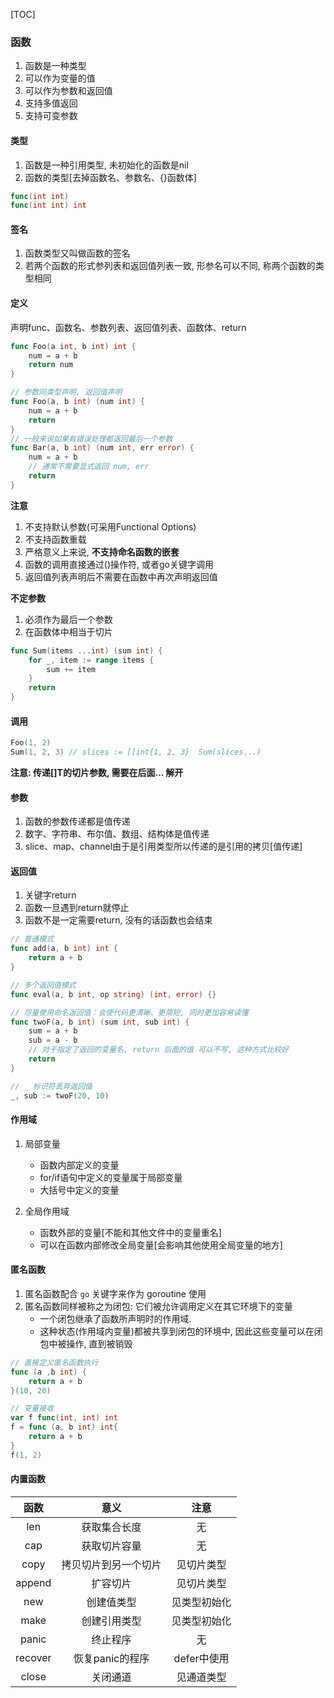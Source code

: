 [TOC]

### 函数

1. 函数是一种类型
2. 可以作为变量的值
3. 可以作为参数和返回值
4. 支持多值返回
6. 支持可变参数

#### 类型

1. 函数是一种引用类型, 未初始化的函数是nil
2. 函数的类型[去掉函数名、参数名、{}函数体]

 ~~~go
func(int int)
func(int int) int
 ~~~

#### 签名

1. 函数类型又叫做函数的签名
2. 若两个函数的形式参列表和返回值列表一致, 形参名可以不同, 称两个函数的类型相同

#### 定义

声明func、函数名、参数列表、返回值列表、函数体、return

~~~go
func Foo(a int, b int) int {
    num = a + b
    return num
}

// 参数同类型声明, 返回值声明
func Foo(a, b int) (num int) {
    num = a + b
    return
}
// 一般来说如果有错误处理都返回最后一个参数
func Bar(a, b int) (num int, err error) {
    num = a + b
    // 通常不需要显式返回 num, err
    return
}
~~~

**注意**

1. 不支持默认参数(可采用Functional Options)
2. 不支持函数重载
3. 严格意义上来说, **不支持命名函数的嵌套**
4. 函数的调用直接通过()操作符, 或者go关键字调用
5. 返回值列表声明后不需要在函数中再次声明返回值

**不定参数**

1. 必须作为最后一个参数
2. 在函数体中相当于切片

~~~go
func Sum(items ...int) (sum int) {
    for _, item := range items {
        sum += item
    }
    return
}
~~~

#### 调用

~~~go
Foo(1, 2)
Sum(1, 2, 3) // slices := []int{1, 2, 3}  Sum(slices...) 
~~~

**注意: 传递[]T的切片参数, 需要在后面... 解开**

#### 参数

1. 函数的参数传递都是值传递
2. 数字、字符串、布尔值、数组、结构体是值传递
3. slice、map、channel由于是引用类型所以传递的是引用的拷贝[值传递]

#### 返回值

1.  关键字return
2.  函数一旦遇到return就停止
3.  函数不是一定需要return, 没有的话函数也会结束

~~~go
// 普通模式
func add(a, b int) int {
    return a + b
}

// 多个返回值模式
func eval(a, b int, op string) (int, error) {}

// 尽量使用命名返回值：会使代码更清晰、更简短, 同时更加容易读懂
func twoF(a, b int) (sum int, sub int) {
    sum = a + b
    sub = a - b
   	// 对于指定了返回的变量名, return 后面的值 可以不写, 这种方式比较好
    return  
}

// _ 标识符丢弃返回值
_, sub := twoF(20, 10) 
~~~

#### 作用域

1.  局部变量
    *   函数内部定义的变量
    *   for/if语句中定义的变量属于局部变量
    *   大括号中定义的变量

2.  全局作用域
    *   函数外部的变量[不能和其他文件中的变量重名]
    *   可以在函数内部修改全局变量[会影响其他使用全局变量的地方]

#### 匿名函数

1.  匿名函数配合 `go` 关键字来作为 goroutine 使用
2.  匿名函数同样被称之为闭包: 它们被允许调用定义在其它环境下的变量
    *   一个闭包继承了函数所声明时的作用域.  
    *   这种状态(作用域内变量)都被共享到闭包的环境中, 因此这些变量可以在闭包中被操作, 直到被销毁

~~~go
// 直接定义匿名函数执行
func (a ,b int) {
    return a + b
}(10, 20)

// 变量接收
var f func(int, int) int
f = func (a, b int) int{
    return a + b
}
f(1, 2)
~~~

#### 内置函数

|  函数   |         意义         |     注意     |
| :-----: | :------------------: | :----------: |
|   len   |     获取集合长度     |      无      |
|   cap   |     获取切片容量     |      无      |
|  copy   | 拷贝切片到另一个切片 |  见切片类型  |
| append  |       扩容切片       |  见切片类型  |
|   new   |      创建值类型      | 见类型初始化 |
|  make   |     创建引用类型     | 见类型初始化 |
|  panic  |       终止程序       |      无      |
| recover |   恢复panic的程序    | defer中使用  |
|  close  |       关闭通道       |  见通道类型  |